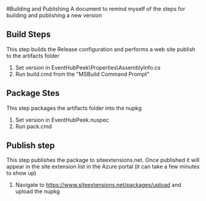 #Building and Publishing
A document to remind myself of the steps for building and publishing a new version

## Build Steps
This step builds the Release configuration and performs a web site publish to the artifacts folder

1. Set version in EventHubPeek\Properties\AssemblyInfo.cs
2. Run build.cmd from the "MSBuild Command Prompt"

## Package Stes
This step packages the artifacts folder into the nupkg

1. Set version in EventHubPeek.nuspec
2. Run pack.cmd

## Publish step
This step publishes the package to siteextensions.net. 
Once published it will appear in the site extension list in the Azure portal (it can take a few minutes to show up)

1. Navigate to https://www.siteextensions.net/packages/upload and upload the nupkg


